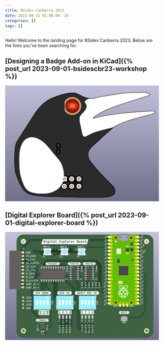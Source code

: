 ```yaml
---
title: BSides Canberra 2023
date: 2023-08-31 01:00:00 -10
categories: []
tags: []
---
```


Hello! Welcome to the landing page for BSides Canberra 2023. Below are the links you've been searching for.

## [Designing a Badge Add-on in KiCad]({% post_url 2023-09-01-bsidescbr23-workshop %})
![assembled badge add-on](/assets/2023-09-01-bsidescbr23-workshop/magpie_render.png)

## [Digital Explorer Board]({% post_url 2023-09-01-digital-explorer-board %})
![digital explorer board with logic analyzer attached](/assets/2023-09-01-digital-explorer-board/board_render.png)